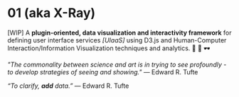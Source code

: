 # 01 (aka X-Ray)
[WIP] A **plugin-oriented, data visualization and interactivity framework** for defining user interface services *[UIaaS]* using D3.js and Human-Computer Interaction/Information Visualization techniques and analytics. :microscope: :telescope: :dark_sunglasses:

*"The commonality between science and art is in trying to see profoundly - to develop strategies of seeing and showing."*
― Edward R. Tufte

*“To clarify, **add** data.”* 
― Edward R. Tufte
